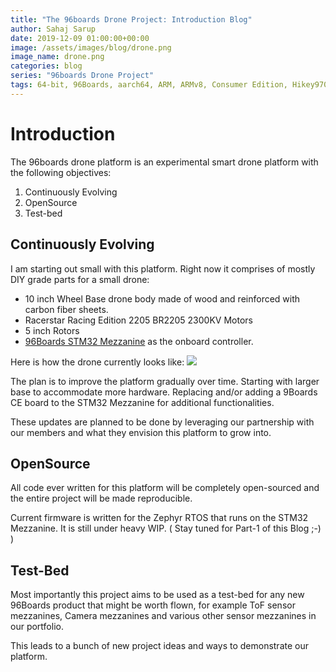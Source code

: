 ```yaml
---
title: "The 96boards Drone Project: Introduction Blog"
author: Sahaj Sarup
date: 2019-12-09 01:00:00+00:00
image: /assets/images/blog/drone.png
image_name: drone.png
categories: blog
series: "96boards Drone Project"
tags: 64-bit, 96Boards, aarch64, ARM, ARMv8, Consumer Edition, Hikey970, Linaro, Linux, arm64, real time, ROS2, Autoware
---
```


# Introduction

The 96boards drone platform is an experimental smart drone platform with the following objectives:

1. Continuously Evolving
2. OpenSource
3. Test-bed

## Continuously Evolving

I am starting out small with this platform. Right now it comprises of mostly DIY grade parts for a small drone:
- 10 inch Wheel Base drone body made of wood and reinforced with carbon fiber sheets.
- Racerstar Racing Edition 2205 BR2205 2300KV Motors
- 5 inch Rotors
- [96Boards STM32 Mezzanine](https://www.96boards.org/product/stm32/) as the onboard controller.

Here is how the drone currently looks like:
![](https://i.imgur.com/qbApIOe.jpg)

The plan is to improve the platform gradually over time. Starting with larger base to accommodate more hardware. Replacing and/or adding a 9Boards CE board to the STM32 Mezzanine for additional functionalities.

These updates are planned to be done by leveraging our partnership with our members and what they envision this platform to grow into.


## OpenSource

All code ever written for this platform will be completely open-sourced and the entire project will be made reproducible.

Current firmware is written for the Zephyr RTOS that runs on the STM32 Mezzanine. It is still under heavy WIP. ( Stay tuned for Part-1 of this Blog ;-) )

## Test-Bed

Most importantly this project aims to be used as a test-bed for any new 96Boards product that might be worth flown, for example ToF sensor mezzanines, Camera mezzanines and various other sensor mezzanines in our portfolio.

This leads to a bunch of new project ideas and ways to demonstrate our platform.
